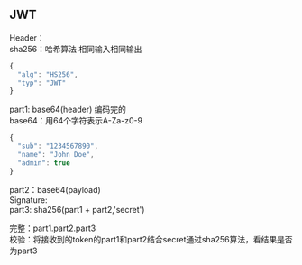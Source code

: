 ## JWT
Header：  
sha256：哈希算法 相同输入相同输出  
```js
{
  "alg": "HS256",
  "typ": "JWT"
}
```
part1: base64(header) 编码完的  
  base64：用64个字符表示A-Za-z0-9  
```js
{
  "sub": "1234567890",
  "name": "John Doe",
  "admin": true
}
```
part2：base64(payload)  
Signature:  
part3: sha256(part1 + part2,'secret')  

完整：part1.part2.part3  
校验：将接收到的token的part1和part2结合secret通过sha256算法，看结果是否为part3